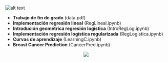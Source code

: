 ![alt text](https://github.com/PabloVargasIbarra/TFG_ML_Exercises/blob/master/data/gitimage.png)
- **Trabajo de fin de grado** (data.pdf)
- **Implementación regresión lineal** (RegLineal.ipynb)
- **Introdución geométrica regresión logística** (IntroRegLog.ipynb)
- **Implementación regresión logística regularizada** (RegLogistica.ipynb)
- **Curvas de aprendizaje** (LearningC.ipynb)
- **Breast Cancer Prediction** (CancerPred.ipynb)
<p align="center">
  <img  src="https://www.python.org/static/community_logos/python-logo-inkscape.svg">
</p>
